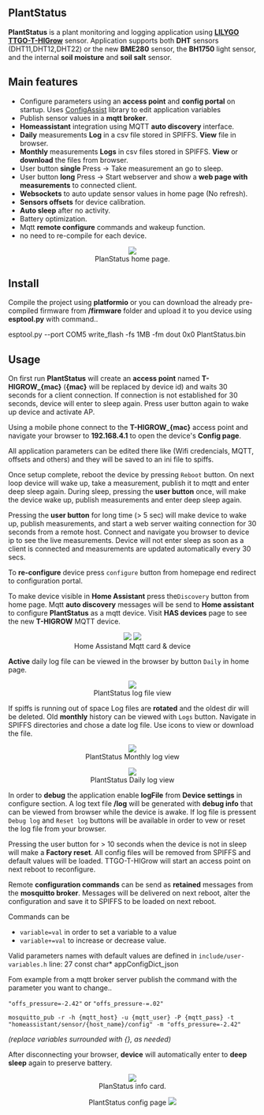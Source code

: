 ## PlantStatus
**PlantStatus** is a plant monitoring and logging application using <a target="_blank" title="Garden Flowers Temperature Moisture Sensor WiFi Bluetooth Wireless Control Meter" href="https://pt.aliexpress.com/item/32815782900.html">**LILYGO TTGO-T-HIGrow**</a> sensor.
Application supports both **DHT** sensors (DHT11,DHT12,DHT22) or the new **BME280** sensor, the **BH1750** light sensor, 
and the internal **soil moisture** and **soil salt** sensor.

## Main features
+ Configure parameters using an **access point** and **config portal** on startup. Uses 
<a target="_blank" title="ConfigAssist class" href="https://github.com/gemi254/ConfigAssist-ESP32-ESP8266">ConfigAssist</a> library to edit application variables
+ Publish sensor values in a **mqtt broker**.
+ **Homeassistant** integration using MQTT **auto discovery** interface.
+ **Daily** measurements **Log** in a csv file stored in SPIFFS. **View** file in browser.
+ **Monthly** measurements **Logs** in csv files stored in SPIFFS. **View** or **download** the files from browser.
+ User button **single** Press -> Take measurement an go to sleep.
+ User button **long** Press -> Start webserver and show a **web page with measurements** to connected client.
+ **Websockets** to auto update sensor values in home page (No refresh).
+ **Sensors offsets** for device calibration.
+ **Auto sleep** after no activity.
+ Battery optimization.
+ Mqtt **remote configure** commands and wakeup function.
+ no need to re-compile for each device.
<p align="center">
  <img src="images/PlantStatus.png">
  <br>
  PlanStatus home page.
</p>

## Install
Compile the project using **platformio** or you can download the already pre-compiled firmware from **/firmware** folder 
and upload it to you device using **esptool.py** with command..

esptool.py --port COM5 write_flash -fs 1MB -fm dout 0x0 PlantStatus.bin

## Usage
On first run **PlantStatus** will create an **access point** named **T-HIGROW_{mac}** (**{mac}** will be replaced by device id) and waits 30 seconds for a client connection. If connection is not established for 30 seconds, device will enter to sleep again. Press user button again to wake up device and activate AP.

Using a mobile phone connect to the **T-HIGROW_{mac}** access point and navigate your browser to **192.168.4.1** to open the device's **Config page**.

All application parameters can be edited there like (Wifi credencials, MQTT, offsets and others) and they will be saved to an ini file to spiffs.

Once setup complete, reboot the device by pressing `Reboot` button. On next loop device will wake up, take a measurement, publish it to mqtt and enter deep sleep again. During sleep, pressing the **user button** once, will make the device wake up, publish measurements and enter deep sleep again. 

Pressing the **user button** for long time (> 5 sec) will make device to wake up, publish measurements, and start a web server 
waiting connection for 30 seconds from a remote host. Connect and navigate you browser to device ip to see the live measurements.
Device will not enter sleep as soon as a client is connected and measurements are updated automatically every 30 secs.

To **re-configure** device press `configure` button from homepage end redirect to configuration portal. 

To make device visible in **Home Assistant** press the`Discovery` button from home page. Mqtt **auto discovery** messages will be send to **Home assistant** to configure **PlantStatus** as a mqtt device. Visit **HAS devices** page to see the new **T-HIGROW** MQTT device.

<p align="center">
  <img src="images/homeassistan_card.png">
  <img src="images/homeassistant_device.png">
  <br>
  Home Assistand Mqtt card & device
</p>

**Active** daily log file can be viewed in the browser by button `Daily` in home page. 

<p align="center">
  <img src="images/PlantStatus_log.png">
  <br>
  PlantStatus log file view
</p>

If spiffs is running out of space Log files are **rotated** and the oldest dir will be deleted.
Old **monthly** history can be viewed with `Logs` button. Navigate in SPIFFS directories and chose a date log file. 
Use icons to view or download the file.

<p align="center">
  <img src="images/PlantStatus_log_dirs.png">
  <br>
  PlantStatus Monthly log view
</p>

<p align="center">
  <img src="images/PlantStatus_log_dirs_dates.png">
  <br>
  PlantStatus Daily log view
</p>

In order to **debug** the application enable **logFile** from **Device settings** in configure section. 
A log text file  **/log** will be generated with **debug info** that can be viewed from browser while the device is awake. 
If log file is pressent ``Debug log`` and ``Reset log`` buttons will be available in order to vew or reset the log file from your browser.

Pressing the user button for > 10 seconds when the device is not in sleep will make a **Factory reset**. All config files will be
removed from SPIFFS and default values will be loaded. TTGO-T-HIGrow will start an access point on next reboot to reconfigure.

Remote **configuration commands** can be send as **retained** messages from the **mosquitto broker**. Messages will be delivered on next reboot,
alter the configuration and save it to SPIFFS to be loaded on next reboot.

Commands can be 
* `variable=val` in order to set a variable to a value
* `variable+=val` to increase or decrease value.

Valid parameters names with default values are defined in `include/user-variables.h`  line: 27 const char* appConfigDict_json 

Fom example from a mqtt broker server publish the command with the parameter you want to change..

`"offs_pressure=-2.42"` or `"offs_pressure-=.02"`

``mosquitto_pub -r -h {mqtt_host} -u {mqtt_user} -P {mqtt_pass} -t "homeassistant/sensor/{host_name}/config" -m "offs_pressure=-2.42"``
 
 *(replace variables surrounded with {}, as needed)*
 
After disconnecting your browser, **device** will automatically enter to **deep sleep** again to preserve battery.

<p align="center">
  <img src="images/PlantStatus_info.png">
  <br>
  PlanStatus info card.
</p>

<p align="center">
   PlantStatus config page
  <img src="images/PlantStatus_config.png">
</p>

